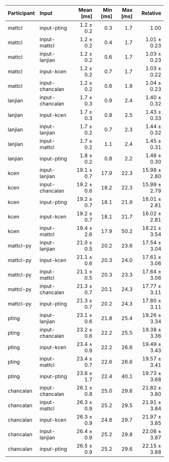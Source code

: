 | Participant | Input | Mean [ms] | Min [ms] | Max [ms] | Relative |
|:---|:---|---:|---:|---:|---:|
| mattcl | input-pting | 1.2 ± 0.2 | 0.3 | 1.7 | 1.00 |
| mattcl | input-mattcl | 1.2 ± 0.2 | 0.4 | 1.7 | 1.01 ± 0.23 |
| mattcl | input-lanjian | 1.2 ± 0.2 | 0.6 | 1.7 | 1.03 ± 0.23 |
| mattcl | input-kcen | 1.2 ± 0.2 | 0.7 | 1.7 | 1.03 ± 0.22 |
| mattcl | input-chancalan | 1.2 ± 0.2 | 0.6 | 1.9 | 1.04 ± 0.23 |
| lanjian | input-chancalan | 1.7 ± 0.3 | 0.9 | 2.4 | 1.40 ± 0.32 |
| lanjian | input-kcen | 1.7 ± 0.3 | 0.8 | 2.5 | 1.43 ± 0.33 |
| lanjian | input-lanjian | 1.7 ± 0.2 | 0.7 | 2.3 | 1.44 ± 0.32 |
| lanjian | input-mattcl | 1.7 ± 0.2 | 1.1 | 2.4 | 1.45 ± 0.31 |
| lanjian | input-pting | 1.8 ± 0.2 | 0.8 | 2.2 | 1.46 ± 0.30 |
| kcen | input-lanjian | 19.1 ± 0.7 | 17.9 | 22.3 | 15.98 ± 2.80 |
| kcen | input-chancalan | 19.2 ± 0.6 | 18.2 | 22.3 | 15.99 ± 2.79 |
| kcen | input-pting | 19.2 ± 0.7 | 18.1 | 21.9 | 16.01 ± 2.81 |
| kcen | input-kcen | 19.2 ± 0.7 | 18.1 | 21.7 | 16.02 ± 2.81 |
| kcen | input-mattcl | 19.4 ± 2.6 | 17.9 | 50.2 | 16.21 ± 3.54 |
| mattcl-py | input-lanjian | 21.0 ± 0.5 | 20.2 | 23.6 | 17.54 ± 3.04 |
| mattcl-py | input-kcen | 21.1 ± 0.6 | 20.3 | 24.0 | 17.61 ± 3.06 |
| mattcl-py | input-mattcl | 21.1 ± 0.5 | 20.3 | 23.3 | 17.64 ± 3.06 |
| mattcl-py | input-chancalan | 21.3 ± 0.7 | 20.1 | 24.3 | 17.77 ± 3.11 |
| mattcl-py | input-pting | 21.3 ± 0.7 | 20.2 | 24.3 | 17.80 ± 3.11 |
| pting | input-lanjian | 23.1 ± 0.6 | 21.8 | 25.4 | 19.26 ± 3.34 |
| pting | input-chancalan | 23.2 ± 0.6 | 22.2 | 25.5 | 19.38 ± 3.36 |
| pting | input-kcen | 23.4 ± 0.9 | 22.2 | 26.6 | 19.49 ± 3.43 |
| pting | input-mattcl | 23.4 ± 0.7 | 22.6 | 26.6 | 19.57 ± 3.41 |
| pting | input-pting | 23.6 ± 1.7 | 22.4 | 40.1 | 19.73 ± 3.68 |
| chancalan | input-chancalan | 26.1 ± 0.8 | 25.0 | 29.6 | 21.82 ± 3.80 |
| chancalan | input-mattcl | 26.3 ± 0.9 | 25.2 | 29.5 | 21.91 ± 3.84 |
| chancalan | input-kcen | 26.3 ± 0.9 | 24.8 | 29.7 | 21.97 ± 3.85 |
| chancalan | input-lanjian | 26.4 ± 0.9 | 25.2 | 29.8 | 22.06 ± 3.87 |
| chancalan | input-pting | 26.5 ± 0.9 | 25.2 | 29.6 | 22.15 ± 3.88 |
